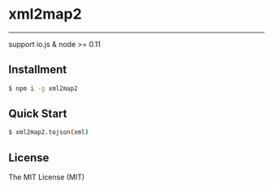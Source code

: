 # xml2map2

---

support io.js & node >= 0.11

## Installment

```bash
$ npm i -g xml2map2
```

## Quick Start

```bash
$ xml2map2.tojson(xml)
```

## License

The MIT License (MIT)
